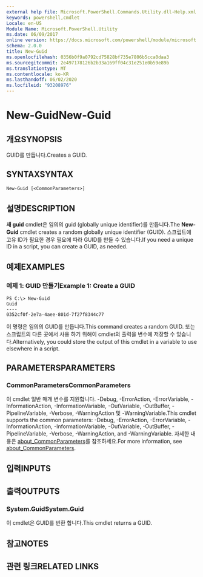 ```yaml
---
external help file: Microsoft.PowerShell.Commands.Utility.dll-Help.xml
keywords: powershell,cmdlet
Locale: en-US
Module Name: Microsoft.PowerShell.Utility
ms.date: 06/09/2017
online version: https://docs.microsoft.com/powershell/module/microsoft.powershell.utility/new-guid?view=powershell-7&WT.mc_id=ps-gethelp
schema: 2.0.0
title: New-Guid
ms.openlocfilehash: 0356b0f9a0792cd75828bf735e7806b5cca0daa3
ms.sourcegitcommit: 2e497178126b2b33a169ff04c31e251e0b59e89b
ms.translationtype: MT
ms.contentlocale: ko-KR
ms.lasthandoff: 06/02/2020
ms.locfileid: "93208976"
---
```

# <span data-ttu-id="5ef3b-103">New-Guid</span><span class="sxs-lookup"><span data-stu-id="5ef3b-103">New-Guid</span></span>

## <span data-ttu-id="5ef3b-104">개요</span><span class="sxs-lookup"><span data-stu-id="5ef3b-104">SYNOPSIS</span></span>
<span data-ttu-id="5ef3b-105">GUID를 만듭니다.</span><span class="sxs-lookup"><span data-stu-id="5ef3b-105">Creates a GUID.</span></span>

## <span data-ttu-id="5ef3b-106">SYNTAX</span><span class="sxs-lookup"><span data-stu-id="5ef3b-106">SYNTAX</span></span>

```
New-Guid [<CommonParameters>]
```

## <span data-ttu-id="5ef3b-107">설명</span><span class="sxs-lookup"><span data-stu-id="5ef3b-107">DESCRIPTION</span></span>

<span data-ttu-id="5ef3b-108">**새 guid** cmdlet은 임의의 guid (globally unique identifier)를 만듭니다.</span><span class="sxs-lookup"><span data-stu-id="5ef3b-108">The **New-Guid** cmdlet creates a random globally unique identifier (GUID).</span></span>
<span data-ttu-id="5ef3b-109">스크립트에 고유 ID가 필요한 경우 필요에 따라 GUID를 만들 수 있습니다.</span><span class="sxs-lookup"><span data-stu-id="5ef3b-109">If you need a unique ID in a script, you can create a GUID, as needed.</span></span>

## <span data-ttu-id="5ef3b-110">예제</span><span class="sxs-lookup"><span data-stu-id="5ef3b-110">EXAMPLES</span></span>

### <span data-ttu-id="5ef3b-111">예제 1: GUID 만들기</span><span class="sxs-lookup"><span data-stu-id="5ef3b-111">Example 1: Create a GUID</span></span>

```
PS C:\> New-Guid
Guid
----
0352cf0f-2e7a-4aee-801d-7f27f8344c77
```

<span data-ttu-id="5ef3b-112">이 명령은 임의의 GUID를 만듭니다.</span><span class="sxs-lookup"><span data-stu-id="5ef3b-112">This command creates a random GUID.</span></span>
<span data-ttu-id="5ef3b-113">또는 스크립트의 다른 곳에서 사용 하기 위해이 cmdlet의 출력을 변수에 저장할 수 있습니다.</span><span class="sxs-lookup"><span data-stu-id="5ef3b-113">Alternatively, you could store the output of this cmdlet in a variable to use elsewhere in a script.</span></span>

## <span data-ttu-id="5ef3b-114">PARAMETERS</span><span class="sxs-lookup"><span data-stu-id="5ef3b-114">PARAMETERS</span></span>

### <span data-ttu-id="5ef3b-115">CommonParameters</span><span class="sxs-lookup"><span data-stu-id="5ef3b-115">CommonParameters</span></span>

<span data-ttu-id="5ef3b-116">이 cmdlet 일반 매개 변수를 지원합니다. -Debug, -ErrorAction, -ErrorVariable, -InformationAction, -InformationVariable, -OutVariable, -OutBuffer, -PipelineVariable, -Verbose, -WarningAction 및 -WarningVariable.</span><span class="sxs-lookup"><span data-stu-id="5ef3b-116">This cmdlet supports the common parameters: -Debug, -ErrorAction, -ErrorVariable, -InformationAction, -InformationVariable, -OutVariable, -OutBuffer, -PipelineVariable, -Verbose, -WarningAction, and -WarningVariable.</span></span> <span data-ttu-id="5ef3b-117">자세한 내용은 [about_CommonParameters](https://go.microsoft.com/fwlink/?LinkID=113216)를 참조하세요.</span><span class="sxs-lookup"><span data-stu-id="5ef3b-117">For more information, see [about_CommonParameters](https://go.microsoft.com/fwlink/?LinkID=113216).</span></span>

## <span data-ttu-id="5ef3b-118">입력</span><span class="sxs-lookup"><span data-stu-id="5ef3b-118">INPUTS</span></span>

## <span data-ttu-id="5ef3b-119">출력</span><span class="sxs-lookup"><span data-stu-id="5ef3b-119">OUTPUTS</span></span>

### <span data-ttu-id="5ef3b-120">System.Guid</span><span class="sxs-lookup"><span data-stu-id="5ef3b-120">System.Guid</span></span>

<span data-ttu-id="5ef3b-121">이 cmdlet은 GUID를 반환 합니다.</span><span class="sxs-lookup"><span data-stu-id="5ef3b-121">This cmdlet returns a GUID.</span></span>

## <span data-ttu-id="5ef3b-122">참고</span><span class="sxs-lookup"><span data-stu-id="5ef3b-122">NOTES</span></span>

## <span data-ttu-id="5ef3b-123">관련 링크</span><span class="sxs-lookup"><span data-stu-id="5ef3b-123">RELATED LINKS</span></span>
